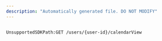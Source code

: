 ```yaml
---
description: "Automatically generated file. DO NOT MODIFY"
---
```


```powershellv2

UnsupportedSDKPath:GET /users/{user-id}/calendarView

```
